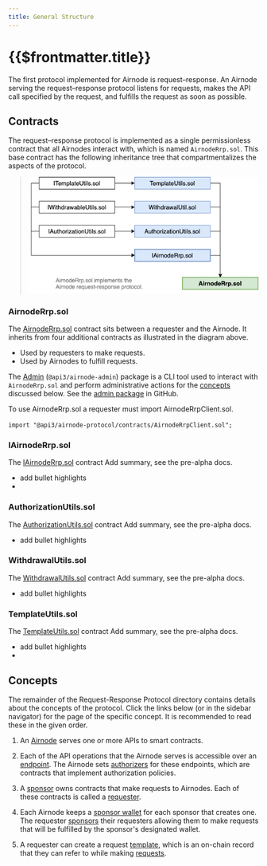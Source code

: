 ```yaml
---
title: General Structure
---
```


# {{$frontmatter.title}}

<TocHeader />
<TOC class="table-of-contents" :include-level="[2,3]" />

The first protocol implemented for Airnode is request–response.
An Airnode serving the request–response protocol listens for requests, makes the API call specified by the request, and fulfills the request as soon as possible.

## Contracts

The request–response protocol is implemented as a single permissionless contract that all Airnodes interact with, which is named `AirnodeRrp.sol`. This base contract has the following inheritance tree that compartmentalizes the aspects of the protocol.

  >  ![rrp-sol-diagram](../../../assets/images/RRP-protocol-contracts.png)

### AirnodeRrp.sol

The [AirnodeRrp.sol](https://github.com/api3dao/airnode/blob/master/packages/protocol/contracts/AirnodeRrp.sol) contract sits between a requester and the Airnode. It inherits from four additional contracts as illustrated in the diagram above.

- Used by requesters to make requests.
- Used by Airnodes to fulfill requests.

The [Admin](../../cli-commands.md) (`@api3/airnode-admin`) package is a CLI tool used to interact with `AirnodeRrp.sol` and perform administrative actions for the [concepts](general-structure.md#concepts) discussed below. See the [admin package](https://github.com/api3dao/airnode/tree/master/packages/admin) in GitHub.

To use AirnodeRrp.sol a requester must import AirnodeRrpClient.sol.

`import "@api3/airnode-protocol/contracts/AirnodeRrpClient.sol";`


### IAirnodeRrp.sol

The [IAirnodeRrp.sol](https://github.com/api3dao/airnode/blob/master/packages/protocol/contracts/rrp/interfaces/IAirnodeRrp.sol) contract <FixInline>Add summary, see the pre-alpha docs.</FixInline>

- <FixInline>add bullet highlights</FixInline>
- 

### AuthorizationUtils.sol

The [AuthorizationUtils.sol](https://github.com/api3dao/airnode/blob/master/packages/protocol/contracts/rrp/AuthorizationUtils.sol) contract <FixInline>Add summary, see the pre-alpha docs.</FixInline>

- <FixInline>add bullet highlights</FixInline>


### WithdrawalUtils.sol

The [WithdrawalUtils.sol](https://github.com/api3dao/airnode/blob/master/packages/protocol/contracts/rrp/WithdrawalUtils.sol) contract <FixInline>Add summary, see the pre-alpha docs.</FixInline>

- <FixInline>add bullet highlights</FixInline>


### TemplateUtils.sol

The [TemplateUtils.sol](https://github.com/api3dao/airnode/blob/master/packages/protocol/contracts/rrp/TemplateUtils.sol) contract <FixInline>Add summary, see the pre-alpha docs.</FixInline>

- <FixInline>add bullet highlights</FixInline>
- 

## Concepts

The remainder of the Request-Response Protocol directory contains details about the concepts of the protocol. Click the links below (or in the sidebar navigator) for the page of the specific concept. It is recommended to read these in the given order.


1. An [Airnode](airnode.md) serves one or more APIs to smart contracts.

1. Each of the API operations that the Airnode serves is accessible over an [endpoint](endpoint.md). The Airnode sets [authorizers](authorizer.md) for these endpoints, which are contracts that implement authorization policies.

1. A [sponsor](sponsor.md) owns contracts that make requests to Airnodes. Each of these contracts is called a [requester](requester.md).

1. Each Airnode keeps a [sponsor wallet](sponsor-wallet.md) for each sponsor that creates one. The requester [sponsors](sponsor.md) their requesters allowing them to make requests that will be fulfilled by the sponsor's designated wallet.

1. A requester can create a request [template](template.md), which is an on-chain record that they can refer to while making [requests](request.md).
